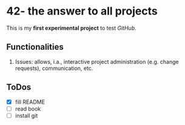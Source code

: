 # 42- the answer to all projects
This is my **first experimental project** to test *GitHub*.

## Functionalities
1. Issues: allows, i.a., interactive project administration (e.g. change requests), communication, etc.

## ToDos
- [x] fill README
- [ ] read book
- [ ] install git
